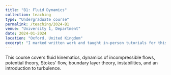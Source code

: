 ```yaml
---
title: "B1: Fluid Dynamics"
collection: teaching
type: "Undergraduate course"
permalink: /teaching/2024-B1
venue: "University 1, Department"
date: 2024-01-2024
location: "Oxford, United Kingdom"
excerpt: "I marked written work and taught in-person tutorials for this third year physics course on fluid dynamics."
---
```


This course covers fluid kinematics, dynamics of incompressible flows, potential theory, Stokes' flow, boundary layer theory, instabilities, and an introduction to turbulence.
